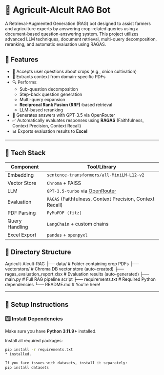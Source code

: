 # 🌾 Agricult-AIcult RAG Bot

A Retrieval-Augmented Generation (RAG) bot designed to assist farmers and agriculture experts by answering crop-related queries using a document-based question-answering system. This project utilizes advanced LLM techniques, document retrieval, multi-query decomposition, reranking, and automatic evaluation using RAGAS.

## 📌 Features

- 💬 Accepts user questions about crops (e.g., onion cultivation)
- 📄 Extracts context from domain-specific PDFs
- 🔍 Performs:
  - Sub-question decomposition
  - Step-back question generation
  - Multi-query expansion
  - **Reciprocal Rank Fusion (RRF)**-based retrieval
  - LLM-based reranking
- 🧠 Generates answers with GPT-3.5 via OpenRouter
- ✅ Automatically evaluates responses using **RAGAS** (Faithfulness, Context Precision, Context Recall)
- 📊 Exports evaluation results to **Excel**

---

## 🧰 Tech Stack

| Component       | Tool/Library                                |
|----------------|----------------------------------------------|
| Embedding       | `sentence-transformers/all-MiniLM-L12-v2`   |
| Vector Store    | `Chroma` + FAISS                            |
| LLM             | `GPT-3.5-turbo` via [OpenRouter](https://openrouter.ai) |
| Evaluation      | `RAGAS` (Faithfulness, Context Precision, Context Recall) |
| PDF Parsing     | `PyMuPDF (fitz)`                            |
| Query Handling  | `LangChain` + custom chains                 |
| Excel Export    | `pandas` + `openpyxl`                       |

## 📂 Directory Structure

Agricult-AIcult-RAG
├── data/ # Folder containing crop PDFs
├── vectorstore/ # Chroma DB vector store (auto-created)
├── ragas_evaluation_report.xlsx # Evaluation results (auto-generated)
├── main.py # Full RAG pipeline script
├── requirements.txt # Required Python dependencies
└── README.md # You're here!


---

## 🔧 Setup Instructions

### 1️⃣ Install Dependencies

Make sure you have **Python 3.11.9+** installed.

Install all required packages:

```bash
pip install -r requirements.txt
* installed.

If you face issues with datasets, install it separately:
pip install datasets

